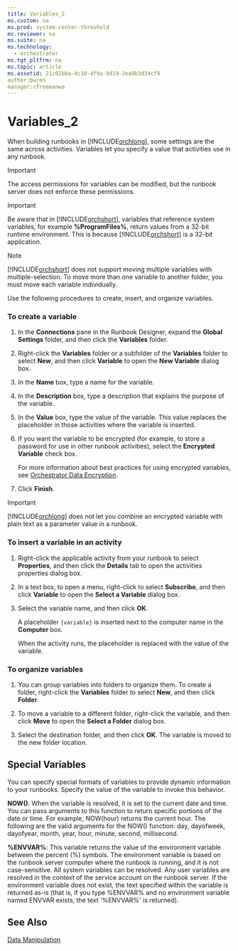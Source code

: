 ```yaml
---
title: Variables_2
ms.custom: na
ms.prod: system-center-threshold
ms.reviewer: na
ms.suite: na
ms.technology: 
  - orchestrator
ms.tgt_pltfrm: na
ms.topic: article
ms.assetid: 21c02bba-dc10-4f9a-9d19-2ea9b3d34cf9
author:bwren
manager:cfreemanwa
---
```

# Variables_2
When building runbooks in [!INCLUDE[orchlong](../../orch/deploy/includes/orchlong_md.md)], some settings are the same across activities. Variables let you specify a value that activities use in any runbook.  
  
> [!IMPORTANT]  
> The access permissions for variables can be modified, but the runbook server does not enforce these permissions.  
  
> [!IMPORTANT]  
> Be aware that in [!INCLUDE[orchshort](../../om/manage/includes/orchshort_md.md)], variables that reference system variables, for example **%ProgramFiles%**, return values from a 32\-bit runtime environment. This is because [!INCLUDE[orchshort](../../om/manage/includes/orchshort_md.md)] is a 32\-bit application.  
  
> [!NOTE]  
> [!INCLUDE[orchshort](../../om/manage/includes/orchshort_md.md)] does not support moving multiple variables with multiple\-selection. To move more than one variable to another folder, you must move each variable individually.  
  
Use the following procedures to create, insert, and organize variables.  
  
### To create a variable  
  
1.  In the **Connections** pane in the Runbook Designer, expand the **Global Settings** folder, and then click the **Variables** folder.  
  
2.  Right\-click the **Variables** folder or a subfolder of the **Variables** folder to select **New**, and then click **Variable** to open the **New Variable** dialog box.  
  
3.  In the **Name** box, type a name for the variable.  
  
4.  In the **Description** box, type a description that explains the purpose of the variable.  
  
5.  In the **Value** box, type the value of the variable. This value replaces the placeholder in those activities where the variable is inserted.  
  
6.  If you want the variable to be encrypted \(for example, to store a password for use in other runbook activities\), select the **Encrypted Variable** check box.  
  
    For more information about best practices for using encrypted variables, see [Orchestrator Data Encryption](assetId:///4064c993-59b3-483c-8488-6f28298fb00a).  
  
7.  Click **Finish**.  
  
> [!IMPORTANT]  
> [!INCLUDE[orchlong](../../orch/deploy/includes/orchlong_md.md)] does not let you combine an encrypted variable with plain text as a parameter value in a runbook.  
  
### To insert a variable in an activity  
  
1.  Right\-click the applicable activity from your runbook to select **Properties**, and then click the **Details** tab to open the activities properties dialog box.  
  
2.  In a text box, to open a menu, right\-click to select **Subscribe**, and then click **Variable** to open the **Select a Variable** dialog box.  
  
3.  Select the variable name, and then click **OK**.  
  
    A placeholder `{variable}` is inserted next to the computer name in the **Computer** box.  
  
    When the activity runs, the placeholder is replaced with the value of the variable.  
  
### To organize variables  
  
1.  You can group variables into folders to organize them. To create a folder, right\-click the **Variables** folder to select **New**, and then click **Folder**.  
  
2.  To move a variable to a different folder, right\-click the variable, and then click **Move** to open the **Select a Folder** dialog box.  
  
3.  Select the destination folder, and then click **OK**. The variable is moved to the new folder location.  
  
## Special Variables  
You can specify special formats of variables to provide dynamic information to your runbooks. Specify the value of the variable to invoke this behavior.  
  
**NOW\(\)**: When the variable is resolved, it is set to the current date and time. You can pass arguments to this function to return specific portions of the date or time. For example, NOW\(hour\) returns the current hour. The following are the valid arguments for the NOW\(\) function: day, dayofweek, dayofyear, month, year, hour, minute, second, millisecond.  
  
**%ENVVAR%**: This variable returns the value of the environment variable between the percent \(%\) symbols. The environment variable is based on the runbook server computer where the runbook is running, and it is not case\-sensitive. All system variables can be resolved. Any user variables are resolved in the context of the service account on the runbook server. If the environment variable does not exist, the text specified within the variable is returned as\-is \(that is, if you type %ENVVAR% and no environment variable named ENVVAR exists, the text '%ENVVAR%' is returned\).  
  
## See Also  
[Data Manipulation](../../orch/manage/Data-Manipulation.md)  
  
